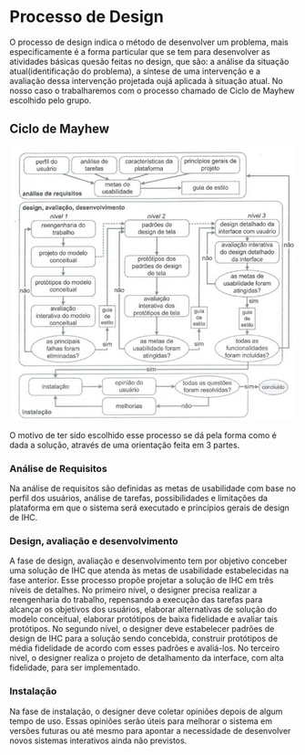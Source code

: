 # Processo de Design

O processo de design indica o método de desenvolver um problema, mais especificamente é a forma particular que se tem para desenvolver as atividades básicas quesão feitas no design, que são: a análise da situação atual(identificação do problema), a síntese de uma intervenção e a avaliação dessa intervenção projetada oujá aplicada à situação atual. No nosso caso o trabalharemos com o processo chamado de Ciclo de Mayhew escolhido pelo grupo.

## Ciclo de Mayhew

![Ciclo de Mayhew](./Images/ciclo.png)

O motivo de ter sido escolhido esse processo se dá pela forma como é dada a solução, através de uma orientação feita em 3 partes. 

### Análise de Requisitos

Na análise de requisitos são definidas as metas de usabilidade com base no perfil dos usuários, análise de tarefas, possibilidades e limitações da plataforma em que o sistema será executado e princípios gerais de design de IHC.

### Design, avaliação e desenvolvimento

A fase de design, avaliação e desenvolvimento tem por objetivo conceber uma solução de IHC que atenda às metas de usabilidade estabelecidas na fase anterior. Esse processo propõe projetar a solução de IHC em três níveis de detalhes. No primeiro nível, o designer precisa realizar a reengenharia do trabalho, repensando a execução das tarefas para alcançar os objetivos dos usuários, elaborar alternativas de solução do modelo conceitual, elaborar protótipos de baixa fidelidade e avaliar tais protótipos. No segundo nível, o designer deve estabelecer padrões de design de IHC para a solução sendo concebida, construir protótipos de média fidelidade de acordo com esses padrões e avaliá-los. No terceiro nivel, o designer realiza o projeto de detalhamento da interface, com alta fidelidade, para ser implementado.

### Instalação

Na fase de instalação, o designer deve coletar opiniões depois de algum tempo de uso. Essas opiniões serão úteis para melhorar o sistema em versões futuras ou até mesmo para apontar a necessidade de desenvolver novos sistemas interativos ainda não previstos.

